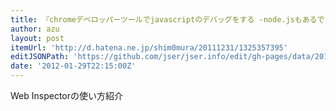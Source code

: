 ```yaml
---
title: 『chromeデベロッパーツールでjavascriptのデバッグをする -node.jsもあるでよ- - 馬鹿と天才は紙一重』
author: azu
layout: post
itemUrl: 'http://d.hatena.ne.jp/shim0mura/20111231/1325357395'
editJSONPath: 'https://github.com/jser/jser.info/edit/gh-pages/data/2012/01/index.json'
date: '2012-01-29T22:15:00Z'
---
```

Web Inspectorの使い方紹介
